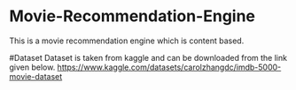 # Movie-Recommendation-Engine
This is a movie recommendation engine which is content based.


#Dataset
Dataset is taken from kaggle and can be downloaded from the link given below.
https://www.kaggle.com/datasets/carolzhangdc/imdb-5000-movie-dataset
